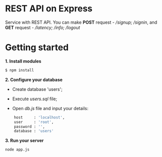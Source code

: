# REST API on Express

Service with REST API.
You can make **POST** request - _/signup; /signin_, and
**GET** request - _/latency; /info; /logout_

# Getting started

**1. Install modules**
```bash
$ npm install
```
**2. Configure your database**

- Create database 'users';

- Execute _users.sql_ file;

- Open _db.js_ file and input your details:
```bash
	host     : 'localhost',
	user     : 'root',
	password : '',
	database : 'users'
```

**3. Run your server**
```bash
node app.js
```
